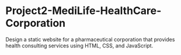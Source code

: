 # Project2-MediLife-HealthCare-Corporation
Design a static website for a pharmaceutical corporation that provides health consulting services using HTML, CSS, and JavaScript.

